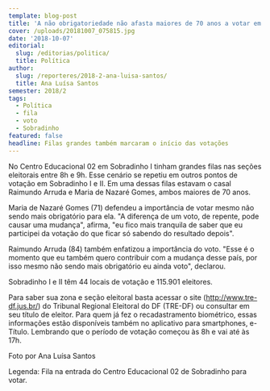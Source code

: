 ```yaml
---
template: blog-post
title: 'A não obrigatoriedade não afasta maiores de 70 anos a votar em Sobradinho '
cover: /uploads/20181007_075815.jpg
date: '2018-10-07'
editorial:
  slug: /editorias/politica/
  title: Política
author:
  slug: /reporteres/2018-2-ana-luisa-santos/
  title: Ana Luísa Santos
semester: 2018/2
tags:
  - Política
  - fila
  - voto
  - Sobradinho
featured: false
headline: Filas grandes também marcaram o início das votações
---
```

No Centro Educacional 02 em Sobradinho I tinham grandes filas nas seções eleitorais entre 8h e 9h. Esse cenário se repetiu em outros pontos de votação em Sobradinho I e II. Em uma dessas filas estavam o casal Raimundo Arruda e Maria de Nazaré Gomes, ambos maiores de 70 anos.

Maria de Nazaré Gomes (71) defendeu a importância de votar mesmo não sendo mais obrigatório para ela. "A diferença de um voto, de repente, pode causar uma mudança", afirma, "eu fico mais tranquila de saber que eu participei da votação do que ficar só sabendo do resultado depois".

Raimundo Arruda (84) também enfatizou a importância do voto. "Esse é o momento que eu também quero contribuir com a mudança desse país, por isso mesmo não sendo mais obrigatório eu ainda voto", declarou.

Sobradinho I e II têm 44 locais de votação e 115.901 eleitores. 

Para saber sua zona e seção eleitoral basta acessar o site (http://www.tre-df.jus.br/)  do Tribunal Regional Eleitoral do DF (TRE-DF) ou consultar em seu título de eleitor. Para quem já fez o recadastramento biométrico, essas informações estão disponíveis também no aplicativo para smartphones, e-Título. Lembrando que o período de votação começou às 8h e vai até às 17h.

Foto por Ana Luísa Santos

Legenda: Fila na entrada do Centro Educacional 02 de Sobradinho para votar.
